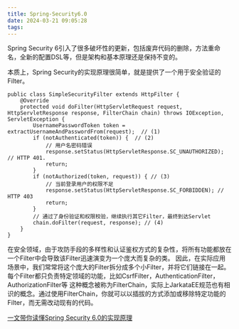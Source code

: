 ```yaml
---
title: Spring-Security6.0
date: 2024-03-21 09:05:28
tags:
---
```


Spring Security 6引入了很多破坏性的更新，包括废弃代码的删除，方法重命名，全新的配置DSL等，但是架构和基本原理还是保持不变的。

本质上，Spring Security的实现原理很简单，就是提供了一个用于安全验证的Filter。

```
public class SimpleSecurityFilter extends HttpFilter {
    @Override
    protected void doFilter(HttpServletRequest request, HttpServletResponse response, FilterChain chain) throws IOException, ServletException {
        UsernamePasswordToken token = extractUsernameAndPasswordFrom(request);  // (1)
        if (notAuthenticated(token)) {  // (2)
            // 用户名密码错误
            response.setStatus(HttpServletResponse.SC_UNAUTHORIZED); // HTTP 401.
            return;
        }
        if (notAuthorized(token, request)) { // (3)
            // 当前登录用户的权限不足
            response.setStatus(HttpServletResponse.SC_FORBIDDEN); // HTTP 403
            return;
        }
        // 通过了身份验证和权限校验，继续执行其它Filter，最终到达Servlet
        chain.doFilter(request, response); // (4)
    }
}
```

在安全领域，由于攻防手段的多样性和认证鉴权方式的复杂性，将所有功能都放在一个Filter中会导致该Filter迅速演变为一个庞大而复杂的类。
因此，在实际应用场景中，我们常常将这个庞大的Filter拆分成多个小Filter，并将它们链接在一起。每个Filter都只负责特定领域的功能，比如CsrfFilter，AuthenticationFilter，AuthorizationFilter等
这种概念被称为FilterChain，实际上JarkataEE规范也有相识的概念。通过使用FilterChain，你就可以以插拔的方式添加或移除特定功能的Filter，而无需改动现有的代码。


[一文带你读懂Spring Security 6.0的实现原理](https://spring4all.com/forum-post/4256.html)